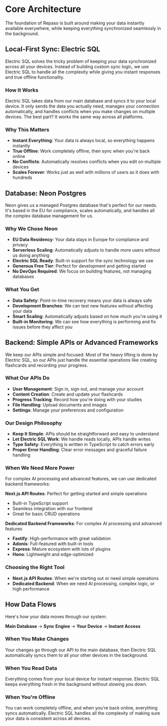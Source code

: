 # Core Architecture

The foundation of Repaso is built around making your data instantly available everywhere, while keeping everything synchronized seamlessly in the background.

## Local-First Sync: Electric SQL

Electric SQL solves the tricky problem of keeping your data synchronized across all your devices. Instead of building custom sync logic, we use Electric SQL to handle all the complexity while giving you instant responses and true offline functionality.

### How It Works

Electric SQL takes data from our main database and syncs it to your local device. It only sends the data you actually need, manages your connection automatically, and handles conflicts when you make changes on multiple devices. The best part? It works the same way across all platforms.

### Why This Matters

- **Instant Everything**: Your data is always local, so everything happens instantly
- **True Offline**: Work completely offline, then sync when you're back online
- **No Conflicts**: Automatically resolves conflicts when you edit on multiple devices
- **Scales Forever**: Works just as well with millions of users as it does with hundreds

## Database: Neon Postgres

Neon gives us a managed Postgres database that's perfect for our needs. It's based in the EU for compliance, scales automatically, and handles all the complex database management for us.

### Why We Chose Neon

- **EU Data Residency**: Your data stays in Europe for compliance and privacy
- **Serverless Scaling**: Automatically adjusts to handle more users without us doing anything
- **Electric SQL Ready**: Built-in support for the sync technology we use
- **Generous Free Tier**: Perfect for development and getting started
- **No DevOps Required**: We focus on building features, not managing databases

### What You Get

- **Data Safety**: Point-in-time recovery means your data is always safe
- **Development Branches**: We can test new features without affecting your data
- **Smart Scaling**: Automatically adjusts based on how much you're using it
- **Built-in Monitoring**: We can see how everything is performing and fix issues before they affect you

## Backend: Simple APIs or Advanced Frameworks

We keep our APIs simple and focused. Most of the heavy lifting is done by Electric SQL, so our APIs just handle the essential operations like creating flashcards and recording your progress.

### What Our APIs Do

- **User Management**: Sign in, sign out, and manage your account
- **Content Creation**: Create and update your flashcards
- **Progress Tracking**: Record how you're doing with your studies
- **File Handling**: Upload documents and images
- **Settings**: Manage your preferences and configuration

### Our Design Philosophy

- **Keep It Simple**: APIs should be straightforward and easy to understand
- **Let Electric SQL Work**: We handle reads locally, APIs handle writes
- **Type Safety**: Everything is written in TypeScript to catch errors early
- **Proper Error Handling**: Clear error messages and graceful failure handling

### When We Need More Power

For complex AI processing and advanced features, we can use dedicated backend frameworks:

**Next.js API Routes**: Perfect for getting started and simple operations
- Built-in TypeScript support
- Seamless integration with our frontend
- Great for basic CRUD operations

**Dedicated Backend Frameworks**: For complex AI processing and advanced features
- **Fastify**: High-performance with great validation
- **Adonis**: Full-featured with built-in tools
- **Express**: Mature ecosystem with lots of plugins
- **Hono**: Lightweight and edge-optimized

### Choosing the Right Tool

- **Next.js API Routes**: When we're starting out or need simple operations
- **Dedicated Backend**: When we need AI processing, complex logic, or high performance

## How Data Flows

Here's how your data moves through our system:

**Main Database** → **Sync Engine** → **Your Device** → **Instant Access**

### When You Make Changes

Your changes go through our API to the main database, then Electric SQL automatically syncs them to all your other devices in the background.

### When You Read Data

Everything comes from your local device for instant response. Electric SQL keeps everything fresh in the background without slowing you down.

### When You're Offline

You can work completely offline, and when you're back online, everything syncs automatically. Electric SQL handles all the complexity of making sure your data is consistent across all devices.
